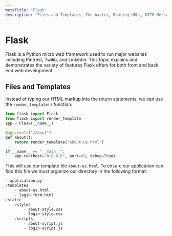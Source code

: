 ```yaml
---
metaTitle: "Flask"
description: "Files and Templates, The basics, Routing URLs, HTTP Methods, Jinja Templating, The Request Object"
---
```


# Flask


Flask is a Python micro web framework used to run major websites including Pintrest, Twilio, and  Linkedin. This topic explains and demonstrates the variety of features Flask offers for both front and back end web development.



## Files and Templates


Instead of typing our HTML markup into the return statements, we can use the `render_template()` function:

```py
from flask import Flask
from flask import render_template
app = Flask(__name__)

@app.route("/about")
def about():
    return render_template("about-us.html")

if __name__ == "__main__":
    app.run(host="0.0.0.0", port=80, debug=True)

```

This will use our template file `about-us.html`. To ensure our application can find this file we must organize our directory in the following format:

```py
- application.py
/templates
    - about-us.html
    - login-form.html
/static
    /styles
        - about-style.css
        - login-style.css
    /scripts
        - about-script.js
        - login-script.js

```
